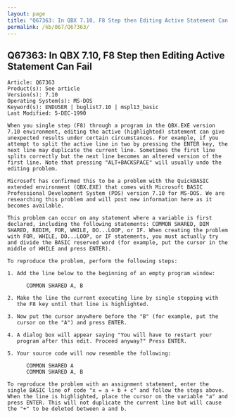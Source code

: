```yaml
---
layout: page
title: "Q67363: In QBX 7.10, F8 Step then Editing Active Statement Can Fail"
permalink: /kb/067/Q67363/
---
```


## Q67363: In QBX 7.10, F8 Step then Editing Active Statement Can Fail

	Article: Q67363
	Product(s): See article
	Version(s): 7.10
	Operating System(s): MS-DOS
	Keyword(s): ENDUSER | buglist7.10 | mspl13_basic
	Last Modified: 5-DEC-1990
	
	When you single step (F8) through a program in the QBX.EXE version
	7.10 environment, editing the active (highlighted) statement can give
	unexpected results under certain circumstances. For example, if you
	attempt to split the active line in two by pressing the ENTER key, the
	next line may duplicate the current line. Sometimes the first line
	splits correctly but the next line becomes an altered version of the
	first line. Note that pressing "ALT+BACKSPACE" will usually undo the
	editing problem.
	
	Microsoft has confirmed this to be a problem with the QuickBASIC
	extended environment (QBX.EXE) that comes with Microsoft BASIC
	Professional Development System (PDS) version 7.10 for MS-DOS. We are
	researching this problem and will post new information here as it
	becomes available.
	
	This problem can occur on any statement where a variable is first
	declared, including the following statements: COMMON SHARED, DIM
	SHARED, REDIM, FOR, WHILE, DO...LOOP, or IF. When creating the problem
	with FOR, WHILE, DO...LOOP, or IF statements, you must actually try
	and divide the BASIC reserved word (for example, put the cursor in the
	middle of WHILE and press ENTER).
	
	To reproduce the problem, perform the following steps:
	
	1. Add the line below to the beginning of an empty program window:
	
	      COMMON SHARED A, B
	
	2. Make the line the current executing line by single stepping with
	   the F8 key until that line is highlighted.
	
	3. Now put the cursor anywhere before the "B" (for example, put the
	   cursor on the "A") and press ENTER.
	
	4. A dialog box will appear saying "You will have to restart your
	   program after this edit. Proceed anyway?" Press ENTER.
	
	5. Your source code will now resemble the following:
	
	      COMMON SHARED A
	      COMMON SHARED A, B
	
	To reproduce the problem with an assignment statement, enter the
	single BASIC line of code "x = a + b + c" and follow the steps above.
	When the line is highlighted, place the cursor on the variable "a" and
	press ENTER. This will not duplicate the current line but will cause
	the "+" to be deleted between a and b.
